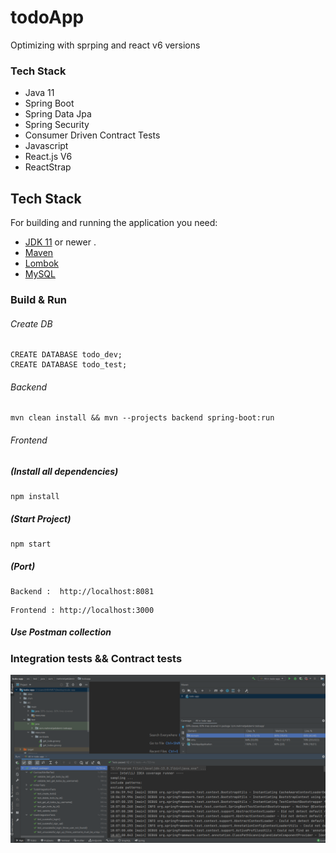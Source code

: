 # todoApp
Optimizing with sprping and react v6 versions

 
### Tech Stack

- Java 11
- Spring Boot
- Spring Data Jpa
- Spring Security
- Consumer Driven Contract Tests
- Javascript
- React.js V6
- ReactStrap

## Tech Stack


For building and running the application you need:
- [JDK 11](https://www.oracle.com/java/technologies/javase-jdk11-downloads.html) or newer . 
- [Maven](https://maven.apache.org)
- [Lombok](https://projectlombok.org/)
- [MySQL](https://www.mysql.com/)



### Build & Run

 ###### Create DB 
```
CREATE DATABASE todo_dev;
CREATE DATABASE todo_test;
```
  ###### Backend
  
```
mvn clean install && mvn --projects backend spring-boot:run
```

  ###### Frontend
  
##### (Install all dependencies)
```
npm install
```

##### (Start Project)
```
npm start
```

##### (Port)
```
Backend :  http://localhost:8081
```

```
Frontend : http://localhost:3000
```

##### Use Postman collection 

### Integration tests && Contract tests

![test](https://github.com/mehmetpekdemir/Todo-App/blob/master/docs/testcoverage.png)
